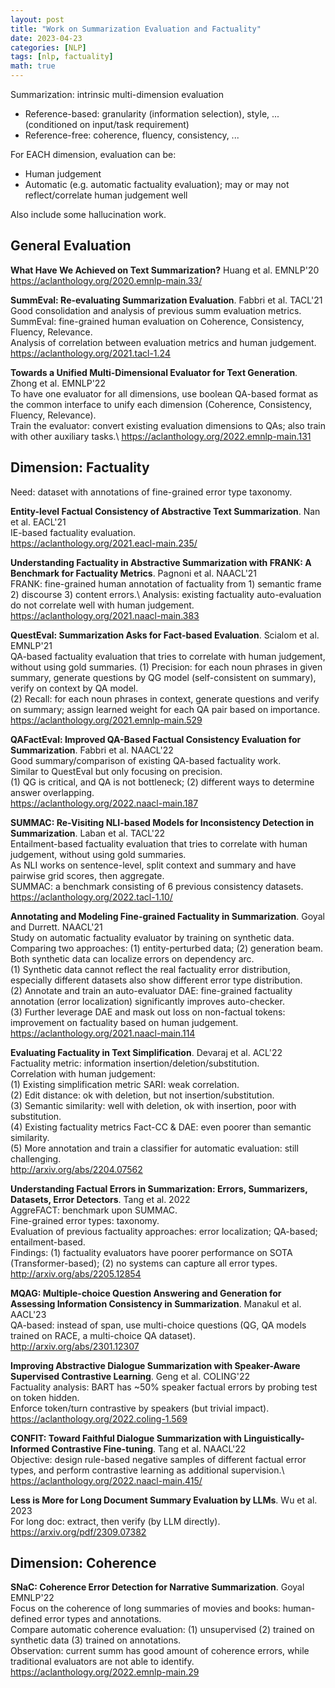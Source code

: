 ```yaml
---
layout: post
title: "Work on Summarization Evaluation and Factuality"
date: 2023-04-23
categories: [NLP]
tags: [nlp, factuality]
math: true
---
```


Summarization: intrinsic multi-dimension evaluation
* Reference-based: granularity (information selection), style, ... (conditioned on input/task requirement)
* Reference-free: coherence, fluency, consistency, ...

For EACH dimension, evaluation can be:
* Human judgement
* Automatic (e.g. automatic factuality evaluation); may or may not reflect/correlate human judgement well

Also include some hallucination work.

## General Evaluation

**What Have We Achieved on Text Summarization?** Huang et al. EMNLP'20\
<https://aclanthology.org/2020.emnlp-main.33/>

**SummEval: Re-evaluating Summarization Evaluation**. Fabbri et al. TACL'21\
Good consolidation and analysis of previous summ evaluation metrics.\
SummEval: fine-grained human evaluation on Coherence, Consistency, Fluency, Relevance.\
Analysis of correlation between evaluation metrics and human judgement.\
<https://aclanthology.org/2021.tacl-1.24>

**Towards a Unified Multi-Dimensional Evaluator for Text Generation**. Zhong et al. EMNLP'22\
To have one evaluator for all dimensions, use boolean QA-based format as the common interface to unify each dimension (Coherence, Consistency, Fluency, Relevance).\
Train the evaluator: convert existing evaluation dimensions to QAs; also train with other auxiliary tasks.\ 
<https://aclanthology.org/2022.emnlp-main.131>

## Dimension: Factuality

Need: dataset with annotations of fine-grained error type taxonomy.

**Entity-level Factual Consistency of Abstractive Text Summarization**. Nan et al. EACL'21\
IE-based factuality evaluation.\
<https://aclanthology.org/2021.eacl-main.235/>

**Understanding Factuality in Abstractive Summarization with FRANK: A Benchmark for Factuality Metrics**. Pagnoni et al. NAACL'21\
FRANK: fine-grained human annotation of factuality from 1) semantic frame 2) discourse 3) content errors.\ 
Analysis: existing factuality auto-evaluation do not correlate well with human judgement.\
<https://aclanthology.org/2021.naacl-main.383>

**QuestEval: Summarization Asks for Fact-based Evaluation**. Scialom et al. EMNLP'21\
QA-based factuality evaluation that tries to correlate with human judgement, without using gold summaries.
(1) Precision: for each noun phrases in given summary, generate questions by QG model (self-consistent on summary), verify on context by QA model.\
(2) Recall: for each noun phrases in context, generate questions and verify on summary; assign learned weight for each QA pair based on importance.\
<https://aclanthology.org/2021.emnlp-main.529>

**QAFactEval: Improved QA-Based Factual Consistency Evaluation for Summarization**. Fabbri et al. NAACL'22\
Good summary/comparison of existing QA-based factuality work.\
Similar to QuestEval but only focusing on precision.\
(1) QG is critical, and QA is not bottleneck; (2) different ways to determine answer overlapping.\
<https://aclanthology.org/2022.naacl-main.187>

**SUMMAC: Re-Visiting NLI-based Models for Inconsistency Detection in Summarization**. Laban et al. TACL'22\
Entailment-based factuality evaluation that tries to correlate with human judgement, without using gold summaries.\
As NLI works on sentence-level, split context and summary and have pairwise grid scores, then aggregate.\
SUMMAC: a benchmark consisting of 6 previous consistency datasets.\
<https://aclanthology.org/2022.tacl-1.10/>

**Annotating and Modeling Fine-grained Factuality in Summarization**. Goyal and Durrett. NAACL'21\
Study on automatic factuality evaluator by training on synthetic data.\
Comparing two approaches: (1) entity-perturbed data; (2) generation beam. Both synthetic data can localize errors on dependency arc.\
(1) Synthetic data cannot reflect the real factuality error distribution, especially different datasets also show different error type distribution.\
(2) Annotate and train an auto-evaluator DAE: fine-grained factuality annotation (error localization) significantly improves auto-checker.\
(3) Further leverage DAE and mask out loss on non-factual tokens: improvement on factuality based on human judgement.\
<https://aclanthology.org/2021.naacl-main.114>

**Evaluating Factuality in Text Simplification**. Devaraj et al. ACL'22\
Factuality metric: information insertion/deletion/substitution.\
Correlation with human judgement:\
(1) Existing simplification metric SARI: weak correlation.\
(2) Edit distance: ok with deletion, but not insertion/substitution.\
(3) Semantic similarity: well with deletion, ok with insertion, poor with substitution.\
(4) Existing factuality metrics Fact-CC & DAE: even poorer than semantic similarity.\
(5) More annotation and train a classifier for automatic evaluation: still challenging.\
<http://arxiv.org/abs/2204.07562>

**Understanding Factual Errors in Summarization: Errors, Summarizers, Datasets, Error Detectors**. Tang et al. 2022\
AggreFACT: benchmark upon SUMMAC.\
Fine-grained error types: taxonomy.\
Evaluation of previous factuality approaches: error localization; QA-based; entailment-based.\
Findings: (1) factuality evaluators have poorer performance on SOTA (Transformer-based); (2) no systems can capture all error types.\
<http://arxiv.org/abs/2205.12854>

**MQAG: Multiple-choice Question Answering and Generation for Assessing Information Consistency in Summarization**. Manakul et al. AACL'23\
QA-based: instead of span, use multi-choice questions (QG, QA models trained on RACE, a multi-choice QA dataset).\
<http://arxiv.org/abs/2301.12307>

**Improving Abstractive Dialogue Summarization with Speaker-Aware Supervised Contrastive Learning**. Geng et al. COLING'22\
Factuality analysis: BART has ~50% speaker factual errors by probing test on token hidden.\
Enforce token/turn contrastive by speakers (but trivial impact).\
<https://aclanthology.org/2022.coling-1.569>

**CONFIT: Toward Faithful Dialogue Summarization with Linguistically-Informed Contrastive Fine-tuning**. Tang et al. NAACL'22\
Objective: design rule-based negative samples of different factual error types, and perform contrastive learning as additional supervision.\  
<https://aclanthology.org/2022.naacl-main.415/>

**Less is More for Long Document Summary Evaluation by LLMs**. Wu et al. 2023\
For long doc: extract, then verify (by LLM directly).\
<https://arxiv.org/pdf/2309.07382>

## Dimension: Coherence

**SNaC: Coherence Error Detection for Narrative Summarization**. Goyal EMNLP'22\
Focus on the coherence of long summaries of movies and books: human-defined error types and annotations.\
Compare automatic coherence evaluation: (1) unsupervised (2) trained on synthetic data (3) trained on annotations.\
Observation: current summ has good amount of coherence errors, while traditional evaluators are not able to identify.\
<https://aclanthology.org/2022.emnlp-main.29>
